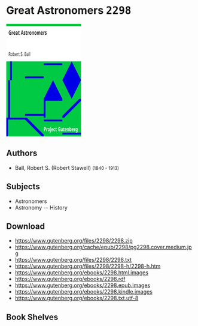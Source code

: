 # Great Astronomers <kbd>2298</kbd>

![](./cover.medium.jpg "")

## Authors


 - Ball, Robert S. (Robert Stawell) <small>(1840 - 1913)</small>

## Subjects


 - Astronomers
 - Astronomy -- History

## Download


 - https://www.gutenberg.org/files/2298/2298.zip
 - https://www.gutenberg.org/cache/epub/2298/pg2298.cover.medium.jpg
 - https://www.gutenberg.org/files/2298/2298.txt
 - https://www.gutenberg.org/files/2298/2298-h/2298-h.htm
 - https://www.gutenberg.org/ebooks/2298.html.images
 - https://www.gutenberg.org/ebooks/2298.rdf
 - https://www.gutenberg.org/ebooks/2298.epub.images
 - https://www.gutenberg.org/ebooks/2298.kindle.images
 - https://www.gutenberg.org/ebooks/2298.txt.utf-8

## Book Shelves


